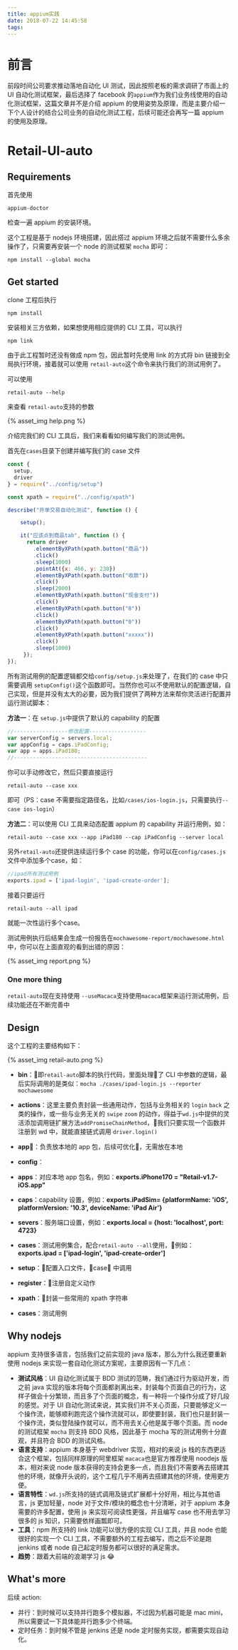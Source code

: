 ```yaml
---
title: appium实践
date: 2018-07-22 14:45:58
tags:
---
```


# 前言
前段时间公司要求推动落地自动化 UI 测试，因此按照老板的需求调研了市面上的 UI 自动化测试框架，最后选择了 facebook 的``appium``作为我们业务线使用的自动化测试框架，这篇文章并不是介绍 appium 的使用姿势及原理，而是主要介绍一下个人设计的结合公司业务的自动化测试工程，后续可能还会再写一篇 appium 的使用及原理。

<!--more-->

# Retail-UI-auto
## Requirements
首先使用
``` nodejs
appium-doctor
```
检查一遍 appium 的安装环境。

这个工程是基于 nodejs 环境搭建，因此搭过 appium 环境之后就不需要什么多余操作了，只需要再安装一个 node 的测试框架 ``mocha`` 即可：
``` nodejs
npm install --global mocha
```

## Get started
clone 工程后执行
``` nodejs
npm install
```
安装相关三方依赖，如果想使用相应提供的 CLI 工具，可以执行
``` nodejs
npm link
```
由于此工程暂时还没有做成 npm 包，因此暂时先使用 link 的方式将 bin 链接到全局执行环境，接着就可以使用 ``retail-auto``这个命令来执行我们的测试用例了。

可以使用
``` nodejs
retail-auto --help
```
来查看 ``retail-auto``支持的参数

{% asset_img help.png %}

介绍完我们的 CLI 工具后，我们来看看如何编写我们的测试用例。

首先在``cases``目录下创建并编写我们的 case 文件
``` js
const {
  setup,
  driver
} = require("../config/setup")

const xpath = require("../config/xpath")

describe("开单交易自动化测试", function () {

    setup();

    it("应该点到商品tab", function () {
      return driver
        .elementByXPath(xpath.button("商品"))
        .click()
        .sleep(1000)
        .pointAt({x: 466, y: 230})
        .elementByXPath(xpath.button("收款"))
        .click()
        .sleep(2000)
        .elementByXPath(xpath.button("现金支付"))
        .click()
        .elementByXPath(xpath.button("8"))
        .click()
        .elementByXPath(xpath.button("0"))
        .click()
        .elementByXPath(xpath.button("xxxxx"))
        .click()
        .sleep(1000)
     });
});

```
所有测试用例的配置逻辑都交给``config/setup.js``来处理了，在我们的 case 中只需要调用
``setupConfig()``这个函数即可。当然你也可以不使用默认的配置逻辑，自己实现，但是并没有太大的必要，因为我们提供了两种方法来帮你灵活进行配置并运行测试脚本：

**方法一**：在 ``setup.js``中提供了默认的 capability 的配置

``` js 
//-----------------修改配置------------------
var serverConfig = servers.local;
var appConfig = caps.iPadConfig;
var app = apps.iPad180;
//------------------------------------------
```

你可以手动修改它，然后只要直接运行

``` shell
retail-auto --case xxx
```

即可（PS：case 不需要指定路径名，比如``/cases/ios-login.js``，只需要执行``--case ios-login``）

**方法二**：可以使用 CLI 工具来动态配置 appium 的 capability 并运行用例，如：

```shell
retail-auto --case xxx --app iPad180 --cap iPadConfig --server local
```

另外``retail-auto``还提供连续运行多个 case 的功能，你可以在``config/cases.js``文件中添加多个case，如：

``` js
//ipad所有测试用例
exports.ipad = ['ipad-login', 'ipad-create-order'];
```

接着只要运行

``` shell
retail-auto --all ipad
```

就能一次性运行多个case。

测试用例执行后结果会生成一份报告在``mochawesome-report/mochawesome.html``中，你可以在上面直观的看到出错的原因：

{% asset_img report.png %}

### One more thing
``retail-auto``现在支持使用 ``--useMacaca``支持使用``macaca``框架来运行测试用例，后续功能还在不断完善中

## Design
这个工程的主要结构如下：

{% asset_img retail-auto.png %}

* **bin**：即``retail-auto``脚本的执行代码，里面处理了 CLI 中参数的逻辑，最后实际调用的是类似：``mocha ./cases/ipad-login.js --reporter mochawesome``

* **actions**：这里主要负责封装一些通用动作，包括与业务相关的 ``login`` ``back`` 之类的操作，或一些与业务无关的 ``swipe`` ``zoom`` 的动作，得益于``wd.js``中提供的灵活添加调用链扩展方法``addPromiseChainMethod``，我们只要实现一个函数并注册到 wd 中，就能直接链式调用 ``driver.login()``

* **app**：负责放本地的 app 包，后续可优化，无需放在本地

* **config**：
 * **apps**：对应本地 app 包名，例如：**exports.iPhone170 = "Retail-v1.7-iOS.app"**
 * **caps**：capability 设置，例如：**exports.iPadSim= {platformName: 'iOS', platformVersion: '10.3', deviceName: 'iPad Air'}**
 * **severs**：服务端口设置，例如：**exports.local = {host: 'localhost', port: 4723}**
 * **cases**：测试用例集合，配合``retail-auto --all``使用，例如：**exports.ipad = ['ipad-login', 'ipad-create-order']**
 * **setup**：配置入口文件，case 中调用
 * **register**：注册自定义动作
 * **xpath**：封装一些常用的 xpath 字符串

* **cases**：测试用例

## Why nodejs
appium 支持很多语言，包括我们之前实现的 java 版本，那么为什么我还要重新使用 nodejs 来实现一套自动化测试方案呢，主要原因有一下几点：
* **测试风格**：UI 自动化测试属于 BDD 测试的范畴，我们通过行为驱动开发，而之前 java 实现的版本将每个页面都剥离出来，封装每个页面自己的行为，这样子做会十分繁琐，而且多了个页面的概念，有一种将一个操作分成了好几段的感觉。对于 UI 自动化测试来说，其实我们并不关心页面，只要能够定义一个操作流，能够顺利跑完这个操作流就可以，即使要封装，我们也只是封装一个操作流，类似登陆操作就可以，而不用去关心他是属于哪个页面。而 node 的测试框架 ``mocha`` 则支持 BDD 风格，因此基于 mocha 写的测试用例十分直观，并且符合 BDD 的测试风格。
* **语言支持**：appium 本身基于 webdriver 实现，相对的来说 js 栈的东西更适合这个框架，包括同样原理的阿里框架 ``macaca``也是官方推荐使用 noodejs 版本，相对来说 node 版本获得的支持会更多一点，而且我们不需要再去搭建其他的环境，就像开头说的，这个工程几乎不用再去搭建其他的环境，使用更方便。
* **语言特性**：``wd.js``所支持的链式调用及链式扩展都十分好用，相比与其他语言，js 更加轻量，node 对于文件/模块的概念也十分清晰，对于 appium 本身需要的许多配置，使用 js 来实现可阅读性更强，并且编写 case 也不用去学习很多的 js 知识，只需要依样画瓢即可。
* **工具**：npm 所支持的 link 功能可以很方便的实现 CLI 工具，并且 node 也能很好的实现一个 CLI 工具，不需要额外的工程去编写，而之后不论是跑 jenkins 或者 node 自己起定时服务都可以很好的满足需求。
* **趋势**：跟着大前端的浪潮学习 js 😂

## What's more 
后续 action:
* 并行：到时候可以支持并行跑多个模拟器，不过因为机器可能是 mac mini，所以需要试一下具体能并行跑多少个终端。
* 定时任务：到时候不管是 jenkins 还是 node 定时服务实现，都需要实现自动化。

